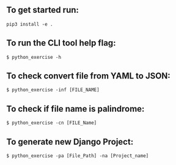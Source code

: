 ## To get started run:
```
pip3 install -e .
```

## To run the CLI tool help flag:

```
$ python_exercise -h
```

## To check convert file from YAML to JSON:

```
$ python_exercise -inf [FILE_NAME]
```

## To check if file name is palindrome:

```
$ python_exercise -cn [FILE_Name]
```

## To generate new Django Project:

```
$ python_exercise -pa [File_Path] -na [Project_name]
```
